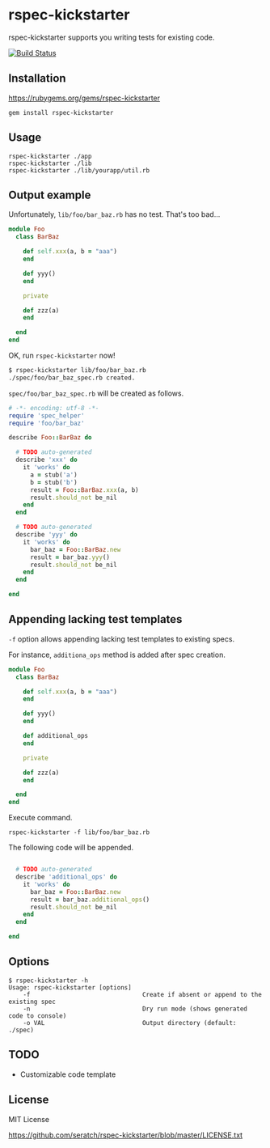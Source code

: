# rspec-kickstarter

rspec-kickstarter supports you writing tests for existing code.

[![Build Status](https://travis-ci.org/seratch/rspec-kickstarter.png)](https://travis-ci.org/seratch/rspec-kickstarter)

## Installation

https://rubygems.org/gems/rspec-kickstarter

    gem install rspec-kickstarter

## Usage

    rspec-kickstarter ./app
    rspec-kickstarter ./lib
    rspec-kickstarter ./lib/yourapp/util.rb

## Output example

Unfortunately, `lib/foo/bar_baz.rb` has no test. That's too bad...

```ruby
module Foo
  class BarBaz

    def self.xxx(a, b = "aaa")
    end

    def yyy()
    end

    private

    def zzz(a)
    end

  end
end
```

OK, run `rspec-kickstarter` now!

```sh
$ rspec-kickstarter lib/foo/bar_baz.rb
./spec/foo/bar_baz_spec.rb created.
```

`spec/foo/bar_baz_spec.rb` will be created as follows.

```ruby
# -*- encoding: utf-8 -*-
require 'spec_helper'
require 'foo/bar_baz'

describe Foo::BarBaz do

  # TODO auto-generated
  describe 'xxx' do
    it 'works' do
      a = stub('a')
      b = stub('b')
      result = Foo::BarBaz.xxx(a, b)
      result.should_not be_nil
    end
  end

  # TODO auto-generated
  describe 'yyy' do
    it 'works' do
      bar_baz = Foo::BarBaz.new
      result = bar_baz.yyy()
      result.should_not be_nil
    end
  end

end
```

## Appending lacking test templates

`-f` option allows appending lacking test templates to existing specs.

For instance, `additiona_ops` method is added after spec creation.

```ruby
module Foo
  class BarBaz

    def self.xxx(a, b = "aaa")
    end

    def yyy()
    end

    def additional_ops
    end

    private

    def zzz(a)
    end

  end
end
```

Execute command.

`rspec-kickstarter -f lib/foo/bar_baz.rb`

The following code will be appended.

```ruby

  # TODO auto-generated
  describe 'additional_ops' do
    it 'works' do
      bar_baz = Foo::BarBaz.new
      result = bar_baz.additional_ops()
      result.should_not be_nil
    end
  end

end
```

## Options

```
$ rspec-kickstarter -h
Usage: rspec-kickstarter [options]
    -f                               Create if absent or append to the existing spec
    -n                               Dry run mode (shows generated code to console)
    -o VAL                           Output directory (default: ./spec)
```

## TODO

- Customizable code template

## License

MIT License

https://github.com/seratch/rspec-kickstarter/blob/master/LICENSE.txt

